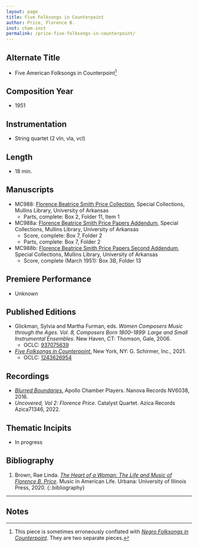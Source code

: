 ```yaml
---
layout: page
title: Five Folksongs in Counterpoint
author: Price, Florence B.
inst: cham-inst
permalink: /price-five-folksongs-in-counterpoint/
---
```


## Alternate Title
- Five American Folksongs in Counterpoint[^fn1]

## Composition Year
- 1951

## Instrumentation
- String quartet (2 vln, vla, vcl)

## Length
- 18 min.

## Manuscripts
- MC988: <a href="https://uark.as.atlas-sys.com/repositories/2/resources/1419" target="_blank">Florence Beatrice Smith Price Collection</a>, Special Collections, Mullins Library, University of Arkansas
    * Parts, complete: Box 2, Folder 11, Item 1
- MC988a: <a href="https://uark.as.atlas-sys.com/repositories/2/resources/1522" target="_blank">Florence Beatrice Smith Price Papers Addendum</a>, Special Collections, Mullins Library, University of Arkansas
    * Score, complete: Box 7, Folder 2
    * Parts, complete: Box 7, Folder 2
- MC988b: <a href="https://uark.as.atlas-sys.com/repositories/2/resources/696/" target="_blank">Florence Beatrice Smith Price Papers Second Addendum</a>, Special Collections, Mullins Library, University of Arkansas
    * Score, complete (March 1951): Box 3B, Folder 13

## Premiere Performance
- Unknown

## Published Editions
- Glickman, Sylvia and Martha Furman, eds. *Women Composers Music through the Ages. Vol. 8, Composers Born 1800&ndash;1899: Large and Small Instrumental Ensembles.* New Haven, CT: Thomson, Gale, 2006.
    * OCLC: <a href="https://www.worldcat.org/title/937075639" target="_blank">937075639</a>
- <a href="https://www.wisemusicclassical.com/work/58898/Five-Folksongs-in-Counterpoint/" target="_blank">*Five Folksongs in Counterpoint.*</a> New York, NY: G. Schirmer, Inc., 2021.
    * OCLC: <a href="https://www.worldcat.org/title/1243626954" target="_blank">1243626954</a>

## Recordings
- <a href="https://www.navonarecords.com/legacy-catalog/nv6038/" target="_blank">*Blurred Boundaries.*</a> Apollo Chamber Players. Nanova Records NV6038, 2016.
- *Uncovered, Vol 2: Florence Price.* Catalyst Quartet. Azica Records Azica71346, 2022.

## Thematic Incipits
- In progress

## Bibliography
1. Brown, Rae Linda. <a href="https://www.worldcat.org/title/1122800180" target="_blank">*The Heart of a Woman: The Life and Music of Florence B. Price*</a>. Music in American Life. Urbana: University of Illinois Press, 2020.
{:.bibliography}

---

## Notes
[^fn1]: This piece is sometimes erroneously conflated with [*Negro Folksongs in Counterpoint*](https://dwshadle.github.io/florence-price-catalog/price-negro-folksongs-in-counterpoint/). They are two separate pieces.
